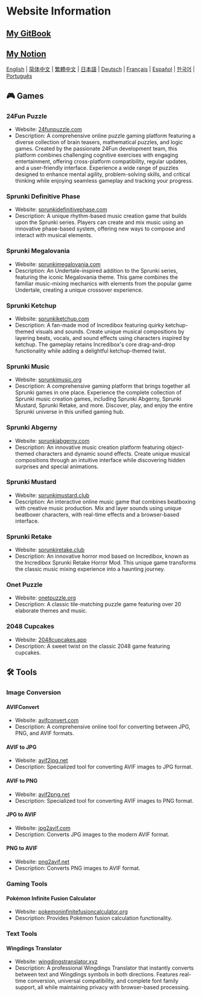 # Website Information

## [My GitBook](https://lynn-3.gitbook.io/lynn)

## [My Notion](https://lynn139.notion.site/MySite-15fb0b5cfa458016b389c76be0453e57)

[English](./README.md) | [简体中文](./README_CN.md) | [繁體中文](./README_TW.md) | [日本語](./README_JP.md) | [Deutsch](./README_DE.md) | [Français](./README_FR.md) | [Español](./README_ES.md) | [한국어](./README_KR.md) | [Português](./README_PT.md)

## 🎮 Games

### 24Fun Puzzle

- Website: [24funpuzzle.com](https://24funpuzzle.com?utm_source=github)
- Description: A comprehensive online puzzle gaming platform featuring a diverse collection of brain teasers, mathematical puzzles, and logic games. Created by the passionate 24Fun development team, this platform combines challenging cognitive exercises with engaging entertainment, offering cross-platform compatibility, regular updates, and a user-friendly interface. Experience a wide range of puzzles designed to enhance mental agility, problem-solving skills, and critical thinking while enjoying seamless gameplay and tracking your progress.

### Sprunki Definitive Phase

- Website: [sprunkidefinitivephase.com](https://sprunkidefinitivephase.com?utm_source=github)
- Description: A unique rhythm-based music creation game that builds upon the Sprunki series. Players can create and mix music using an innovative phase-based system, offering new ways to compose and interact with musical elements.

### Sprunki Megalovania

- Website: [sprunkimegalovania.com](https://sprunkimegalovania.com?utm_source=github)
- Description: An Undertale-inspired addition to the Sprunki series, featuring the iconic Megalovania theme. This game combines the familiar music-mixing mechanics with elements from the popular game Undertale, creating a unique crossover experience.

### Sprunki Ketchup

- Website: [sprunkiketchup.com](https://sprunkiketchup.com?utm_source=github)
- Description: A fan-made mod of Incredibox featuring quirky ketchup-themed visuals and sounds. Create unique musical compositions by layering beats, vocals, and sound effects using characters inspired by ketchup. The gameplay retains Incredibox's core drag-and-drop functionality while adding a delightful ketchup-themed twist.

### Sprunki Music

- Website: [sprunkimusic.org](https://sprunkimusic.org?utm_source=github)
- Description: A comprehensive gaming platform that brings together all Sprunki games in one place. Experience the complete collection of Sprunki music creation games, including Sprunki Abgerny, Sprunki Mustard, Sprunki Retake, and more. Discover, play, and enjoy the entire Sprunki universe in this unified gaming hub.

### Sprunki Abgerny

- Website: [sprunkiabgerny.com](https://sprunkiabgerny.com?utm_source=github)
- Description: An innovative music creation platform featuring object-themed characters and dynamic sound effects. Create unique musical compositions through an intuitive interface while discovering hidden surprises and special animations.

### Sprunki Mustard

- Website: [sprunkimustard.club](https://sprunkimustard.club?utm_source=github)
- Description: An interactive online music game that combines beatboxing with creative music production. Mix and layer sounds using unique beatboxer characters, with real-time effects and a browser-based interface.

### Sprunki Retake

- Website: [sprunkiretake.club](https://sprunkiretake.club?utm_source=github)
- Description: An innovative horror mod based on Incredibox, known as the Incredibox Sprunki Retake Horror Mod. This unique game transforms the classic music mixing experience into a haunting journey.

### Onet Puzzle

- Website: [onetpuzzle.org](https://onetpuzzle.org?utm_source=github)
- Description: A classic tile-matching puzzle game featuring over 20 elaborate themes and music.

### 2048 Cupcakes

- Website: [2048cupcakes.app](https://2048cupcakes.app?utm_source=github)
- Description: A sweet twist on the classic 2048 game featuring cupcakes.

## 🛠️ Tools

### Image Conversion

#### AVIFConvert

- Website: [avifconvert.com](https://avifconvert.com?utm_source=github)
- Description: A comprehensive online tool for converting between JPG, PNG, and AVIF formats.

#### AVIF to JPG

- Website: [avif2jpg.net](https://avif2jpg.net?utm_source=github)
- Description: Specialized tool for converting AVIF images to JPG format.

#### AVIF to PNG

- Website: [avif2png.net](https://avif2png.net?utm_source=github)
- Description: Specialized tool for converting AVIF images to PNG format.

#### JPG to AVIF

- Website: [jpg2avif.com](https://jpg2avif.com?utm_source=github)
- Description: Converts JPG images to the modern AVIF format.

#### PNG to AVIF

- Website: [png2avif.net](https://png2avif.net?utm_source=github)
- Description: Converts PNG images to AVIF format.

### Gaming Tools

#### Pokémon Infinite Fusion Calculator

- Website: [pokemoninfinitefusioncalculator.org](https://pokemoninfinitefusioncalculator.org?utm_source=github)
- Description: Provides Pokémon fusion calculation functionality.

### Text Tools

#### Wingdings Translator

- Website: [wingdingstranslator.xyz](https://wingdingstranslator.xyz?utm_source=github)
- Description: A professional Wingdings Translator that instantly converts between text and Wingdings symbols in both directions. Features real-time conversion, universal compatibility, and complete font family support, all while maintaining privacy with browser-based processing.
